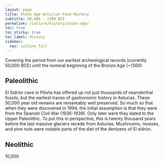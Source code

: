 ```yaml
---
layout: page
title: Stone Age Asturian Food History
subtitle: 50,000 - 1300 BCE
permalink: /culture/history/stone-age/
toc: true
toc_sticky: true
toc_label: History
sidebar:
  nav: culture_full
---
```

Covering the period from our earliest archeological records (currently 50,000 BCE) until the nominal beginning of the Bronze Age (~1300)

## Paleolithic

El Sidrón cave in Piloña has offered up not just thousands of neanderthal fossils, but the earliest traces of gastronomic history in Asturias. These 50,000 year old remains are remarkably well preserved. So much so that when they were discovered in 1994, the initial assumption is that they were from the Spanish Civil War (1936-1939). Only later were they dated to the Upper Paleolithic. To put this in perspective, this is twenty thousand years before the last massive glaciers recede from Asturias. Mushrooms, mosses, and pine nuts were notable parts of the diet of the denizens of El sidrón.

## Neolithic
10,000 